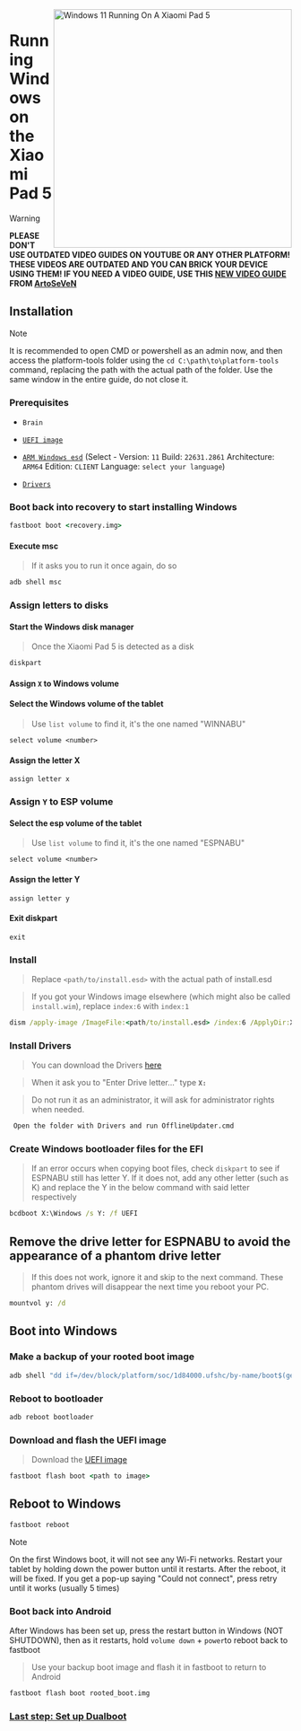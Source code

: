 <img align="right" src="https://raw.githubusercontent.com/erdilS/Port-Windows-11-Xiaomi-Pad-5/main/nabu.png" width="425" alt="Windows 11 Running On A Xiaomi Pad 5">


# Running Windows on the Xiaomi Pad 5
> [!WARNING]
> **PLEASE DON'T USE OUTDATED VIDEO GUIDES ON YOUTUBE OR ANY OTHER PLATFORM! THESE VIDEOS ARE OUTDATED AND YOU CAN BRICK YOUR DEVICE USING THEM! IF YOU NEED A VIDEO GUIDE, USE THIS [NEW VIDEO GUIDE](https://www.youtube.com/watch?v=rGPbdFq7gKs) FROM [ArtoSeVeN](https://www.youtube.com/channel/UCYjwfxlYlJ7Nnzv01oszQvA)**

## Installation
> [!NOTE]
> It is recommended to open CMD or powershell as an admin now, and then access the platform-tools folder using the `cd C:\path\to\platform-tools` command, replacing the path with the actual path of the folder.
> Use the same window in the entire guide, do not close it.

### Prerequisites
- ```Brain```

- [```UEFI image```](https://raw.githubusercontent.com/erdilS/Port-Windows-11-Xiaomi-Pad-5/main/images/xiaomi-nabu_20240115.img)
  
- [```ARM Windows esd```](https://worproject.com/esd) (Select - Version:  ```11``` Build:  ```22631.2861``` Architecture:  ```ARM64``` Edition:  ```CLIENT``` Language:  ```select your language```)
    
- [```Drivers```](https://github.com/map220v/MiPad5-Drivers/releases/latest)

### Boot back into recovery to start installing Windows

```cmd
fastboot boot <recovery.img>
```

#### Execute msc 

> If it asks you to run it once again, do so

```cmd
adb shell msc
```
### Assign letters to disks
  

#### Start the Windows disk manager

> Once the Xiaomi Pad 5 is detected as a disk

```cmd
diskpart
```


#### Assign `X` to Windows volume

#### Select the Windows volume of the tablet
> Use `list volume` to find it, it's the one named "WINNABU"

```diskpart
select volume <number>
```

#### Assign the letter X
```diskpart
assign letter x
```

### Assign `Y` to ESP volume

#### Select the esp volume of the tablet
> Use `list volume` to find it, it's the one named "ESPNABU"

```diskpart
select volume <number>
```

#### Assign the letter Y

```diskpart
assign letter y
```

#### Exit diskpart
```diskpart
exit
```

  
  

### Install

> Replace `<path/to/install.esd>` with the actual path of install.esd

> If you got your Windows image elsewhere (which might also be called `install.wim`), replace `index:6` with `index:1`
```cmd
dism /apply-image /ImageFile:<path/to/install.esd> /index:6 /ApplyDir:X:\
```

### Install Drivers

> You can download the Drivers [here](https://github.com/map220v/MiPad5-Drivers/releases/latest)

> When it ask you to "Enter Drive letter..." type **`X:`**

> Do not run it as an administrator, it will ask for administrator rights when needed.

```cmd
 Open the folder with Drivers and run OfflineUpdater.cmd
```

### Create Windows bootloader files for the EFI
> If an error occurs when copying boot files, check `diskpart` to see if ESPNABU still has letter Y. If it does not, add any other letter (such as K) and replace the Y in the below command with said letter respectively
```cmd
bcdboot X:\Windows /s Y: /f UEFI
```

## Remove the drive letter for ESPNABU to avoid the appearance of a phantom drive letter
> If this does not work, ignore it and skip to the next command. These phantom drives will disappear the next time you reboot your PC.
```cmd
mountvol y: /d
```


## Boot into Windows

### Make a backup of your rooted boot image

```cmd
adb shell "dd if=/dev/block/platform/soc/1d84000.ufshc/by-name/boot$(getprop ro.boot.slot_suffix) of=/tmp/rooted_boot.img" && adb pull /tmp/rooted_boot.img
```

### Reboot to bootloader 

```cmd
adb reboot bootloader
```

### Download and flash the UEFI image
> Download the [UEFI image](https://raw.githubusercontent.com/erdilS/Port-Windows-11-Xiaomi-Pad-5/main/images/xiaomi-nabu_20240115.img)

```cmd
fastboot flash boot <path to image>
```

## Reboot to Windows
```cmd
fastboot reboot
```

> [!NOTE]
> On the first Windows boot, it will not see any Wi-Fi networks. Restart your tablet by holding down the power button until it restarts. After the reboot, it will be fixed. If you get a pop-up saying "Could not connect", press retry until it works (usually 5 times)

### Boot back into Android
After Windows has been set up, press the restart button in Windows (NOT SHUTDOWN), then as it restarts, hold `volume down` + `power`to reboot back to fastboot
> Use your backup boot image and flash it in fastboot to return to Android

```cmd
fastboot flash boot rooted_boot.img
```

### [Last step: Set up Dualboot](dualboot-en.md)
